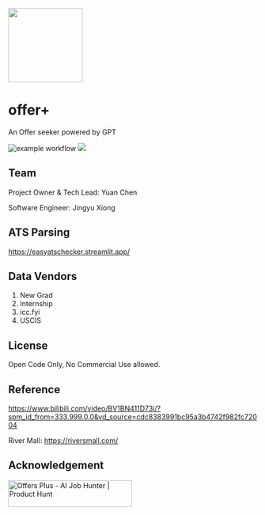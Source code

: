 <img src="https://github.com/user-attachments/assets/1c93f0ea-c4fd-401e-a62e-a55564969422" width="150">

# offer+

An Offer seeker powered by GPT

![example workflow](https://github.com/chenyuan99/offer-plus/actions/workflows/django.yml/badge.svg) [![](https://dcbadge.limes.pink/api/server/X24GHUwtHW?style=flat)](https://discord.gg/X24GHUwtHW?style=flat)

## Team

Project Owner & Tech Lead: Yuan Chen

Software Engineer: Jingyu Xiong

## ATS Parsing

https://easyatschecker.streamlit.app/

## Data Vendors

1. New Grad
2. Internship
3. icc.fyi
4. USCIS

## License

Open Code Only, No Commercial Use allowed.

## Reference

https://www.bilibili.com/video/BV1BN411D73i/?spm_id_from=333.999.0.0&vd_source=cdc8383991bc95a3b4742f982fc72004

River Mall: https://riversmall.com/

## Acknowledgement

<div class="col">
    <a href="https://www.producthunt.com/products/offers-plus?utm_source=badge-follow&utm_medium=badge&utm_souce=badge-offers&#0045;plus"
       target="_blank"><img
            src="https://api.producthunt.com/widgets/embed-image/v1/follow.svg?product_id=577338&theme=neutral"
            alt="Offers&#0032;Plus - AI&#0032;Job&#0032;Hunter | Product Hunt"
            style="width: 250px; height: 54px;" width="250" height="54"/></a>
</div>
